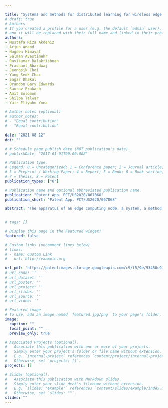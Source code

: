 ```yaml
---

title: "Systems and methods for distributed learning for wireless edge dynamics"
# draft: true
# Authors
# If you created a profile for a user (e.g. the default `admin` user), write the username (folder name) here 
# and it will be replaced with their full name and linked to their profile.
authors:
- Mustafa Riza Akdeniz
- Arjun Anand
- Nageen Himayat
- Salman Avestimehr
- Ravikumar Balakrishnan 
- Prashant Bhardwaj
- Jeongsik Choi 
- Yang-Seok Choi 
- Sagar Dhakal 
- Brandon Gary Edwards 
- Saurav Prakash
- Amit Solomon
- Shilpa Talwar
- Yair Eliyahu Yona

# Author notes (optional)
# author_notes:
# - "Equal contribution"
# - "Equal contribution"

date: "2021-08-12"
doi: ""

# # Schedule page publish date (NOT publication's date).
# publishDate: "2017-01-01T00:00:00Z"

# Publication type.
# Legend: 0 = Uncategorized; 1 = Conference paper; 2 = Journal article;
# 3 = Preprint / Working Paper; 4 = Report; 5 = Book; 6 = Book section;
# 7 = Thesis; 8 = Patent
publication_types: ["8"]

# Publication name and optional abbreviated publication name.
publication: "Patent App. PCT/US2020/067068"
publication_short: "Patent App. PCT/US2020/067068"

abstract: "The apparatus of an edge computing node, a system, a method and a machine-readable medium. The apparatus includes a processor to perform rounds of federated machine learning training including: processing client reports from a plurality of clients of the edge computing network; selecting a candidate set of clients from the plurality of clients for an epoch of the federated machine learning training; causing a global model to be sent to the candidate set of clients; and performing the federated machine learning training on the candidate set of clients. The processor may perform rounds of federated machine learning training including: obtaining coded training data from each of the selected clients; and performing machine learning training on the coded training data." 
 

# tags: []

# Display this page in the Featured widget?
featured: false

# Custom links (uncomment lines below)
# links:
# - name: Custom Link
#   url: http://example.org

url_pdf: 'https://patentimages.storage.googleapis.com/c9/f5/9e/93450c91acbef3/WO2021158313A1.pdf'
# url_code: ''
# url_dataset: ''
# url_poster: ''
# url_project: ''
# url_slides: ''
# url_source: ''
# url_video: ''

# Featured image
# To use, add an image named `featured.jpg/png` to your page's folder. 
image:
  caption: ""
  focal_point: ""
  preview_only: true

# Associated Projects (optional).
#   Associate this publication with one or more of your projects.
#   Simply enter your project's folder or file name without extension.
#   E.g. `internal-project` references `content/project/internal-project/index.md`.
#   Otherwise, set `projects: []`.
projects: []

# Slides (optional).
#   Associate this publication with Markdown slides.
#   Simply enter your slide deck's filename without extension.
#   E.g. `slides: "example"` references `content/slides/example/index.md`.
#   Otherwise, set `slides: ""`.
slides: ""
---
```



<!-- {{% callout note %}}
Click the *Cite* button above to demo the feature to enable visitors to import publication metadata into their reference management software.
{{% /callout %}}

{{% callout note %}}
Create your slides in Markdown - click the *Slides* button to check out the example.
{{% /callout %}}

Supplementary notes can be added here, including [code, math, and images](https://wowchemy.com/docs/writing-markdown-latex/). -->

